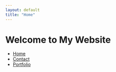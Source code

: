 ```yaml
---
layout: default
title: "Home"
---
```


# Welcome to My Website

- [Home](Home.md)
- [Contact](contact.md)
- [Portfolio](Portfolio.md)
